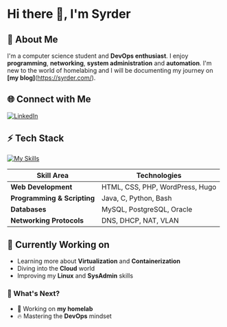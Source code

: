 # Hi there 👋, I'm Syrder

## 🚀 About Me
I'm a computer science student and **DevOps enthusiast**. I enjoy **programming**, **networking**, **system administration** and **automation**. I'm new to the world of homelabing and I will be documenting my journey on **[my blog]**(https://syrder.com/).

## 🌐 Connect with Me
[![LinkedIn](https://img.shields.io/badge/LinkedIn-%230077B5.svg?logo=linkedin&logoColor=white)](https://www.linkedin.com/in/syrder-baptichon/)
## ⚡️ Tech Stack
[![My Skills](https://skillicons.dev/icons?i=java,maven,c,bash,py,mysql,postgres,php,html,css,linux,ubuntu)](https://skillicons.dev)

| **Skill Area**               | **Technologies**                                        |
|-----------------------------|---------------------------------------------------------|
| **Web Development**         | HTML, CSS, PHP, WordPress, Hugo       |
| **Programming & Scripting**         | Java, C, Python, Bash       |
| **Databases**               | MySQL, PostgreSQL, Oracle                                                 |
| **Networking Protocols**  | DNS, DHCP, NAT, VLAN                                   |

## 📌 Currently Working on
- Learning more about **Virtualization** and **Containerization** 
- Diving into the **Cloud** world 
- Improving my **Linux** and **SysAdmin** skills 

### 📅 What's Next?
- 🚀 Working on **my homelab**
- 🔥 Mastering the  **DevOps** mindset
